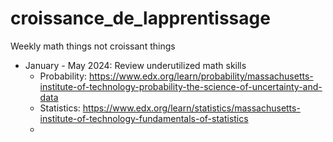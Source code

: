 # croissance_de_lapprentissage
Weekly math things not croissant things

* January - May 2024: Review underutilized math skills 
  * Probability: https://www.edx.org/learn/probability/massachusetts-institute-of-technology-probability-the-science-of-uncertainty-and-data
  * Statistics: https://www.edx.org/learn/statistics/massachusetts-institute-of-technology-fundamentals-of-statistics
  * 
